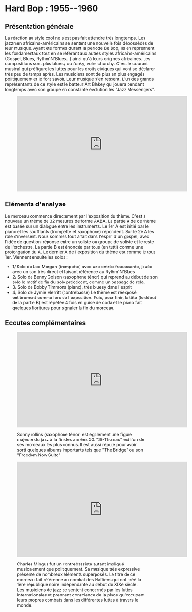 # Hard Bop : 1955--1960

## Présentation générale
La réaction au style cool ne s'est pas fait attendre très longtemps. Les jazzmen africains-américains se sentent une nouvelle fois dépossédés de leur musique. Ayant été formés durant la période Be Bop, ils en  reprennent les fondamentaux tout en se référant aux autres styles africains-américains (Gospel, Blues, Rythm'N'Blues...) ainsi qu'à leurs origines africaines. Les compositions sont plus bluesy ou funky, voire churchy. C'est le courant musical qui préfigure les luttes pour les droits civiques qui vont se déclarer très peu de temps après. Les musiciens sont de plus en plus engagés politiquement et le font savoir. Leur musique s'en ressent.
L'un des grands représentants de ce style est le batteur Art Blakey qui jouera pendant longtemps avec son groupe en constante évolution les "Jazz Messengers".


<figure class="app-frame styles text-align-center" data-title="Moanin' - Art Blakey and the Jazz Messengers">
  <iframe width="560" height="315" src="https://www.youtube.com/embed/fsJ3JjpZyoA" title="YouTube video player" frameborder="0" allow="accelerometer; autoplay; clipboard-write; encrypted-media; gyroscope; picture-in-picture; web-share" allowfullscreen></iframe>
  <!-- <video src="assets/images/Moanin-Remastered-vidiget-dot-com-1387897.mp4" controls> -->
</figure>

## Eléments d'analyse
Le morceau commence directement par l'exposition du thème. C'est à nouveau un thème de 32 mesures de forme AABA. La partie A de ce thème est basée sur un dialogue entre les instruments. Le 1er A est initié par le piano et les soufflants (trompette et saxophone) répondent. Sur le 2è A les rôle s'inversent. Nous sommes tout à fait dans l'esprit d'un gospel, avec l'idée de question-réponse entre un soliste ou groupe de soliste et le reste de l'orchestre. La partie B est énoncée par tous (en tutti) comme une prolongation du A. Le dernier A de l'exposition du thème est comme le tout 1er. Viennent ensuite les solos :
- 1/ Solo de Lee Morgan (trompette) avec une entrée fracassante, jouée avec un son très direct et faisant référence au Rythm'N'Blues
- 2/ Solo de Benny Golson (saxophone ténor) qui reprend au début de son solo le motif de fin du solo précédent, comme un passage de relai.
- 3/ Solo de Bobby Timmons (piano), très bluesy dans l'esprit
- 4/ Solo de Jymie Merritt (contrebasse)
Le thème est réexposé entièrement comme lors de l'exposition. Puis, pour finir, la tête (le début de la partie B) est répétée 4 fois en guise de coda et le piano fait quelques fioritures pour signaler la fin du morceau.

## Ecoutes complémentaires
<div class="encarts">
<figure class="app-frame encart text-align-center styles" data-title="St-Thomas - Sonny Rollins">
    <iframe width="560" height="315" src="https://www.youtube.com/embed/v4DTR0I7xhA" title="YouTube video player" frameborder="0" allow="accelerometer; autoplay; clipboard-write; encrypted-media; gyroscope; picture-in-picture; web-share" allowfullscreen></iframe>
    <!-- <video controls src="assets/images/SONNY-ROLLINS-St-Thomas-vidiget-dot-com-1387905.mp4"></video> -->
  <p>
Sonny rollins (saxophone ténor) est également une figure majeure du jazz à la fin des années 50. "St-Thomas" est l'un de ses morceaux les plus connus. Il est aussi réputé pour avoir sorti quelques albums importants tels que "The Bridge" ou son "Freedom Now Suite"
  </p>
</figure>

<figure class="app-frame encart text-align-center styles" data-title="Haïtian Fight Song - Charles Mingus">
    <iframe width="560" height="315" src="https://www.youtube.com/embed/L7CoJEyiSfE" title="YouTube video player" frameborder="0" allow="accelerometer; autoplay; clipboard-write; encrypted-media; gyroscope; picture-in-picture; web-share" allowfullscreen></iframe>
    <!-- <video controls src="assets/images/Charles-Mingus-Quintet-Haitian-Fight-Song-vidiget-dot-com-1387950.mp4"></video> -->
  <p>
Charles Mingus fut un contrebassiste autant impliqué musicalement que politiquement. Sa musique très expressive présente de nombreux éléments superposés. Le titre de ce morceau fait référence au combat des Haïtiens qui ont créé la 1ère république noire indépendante au début du XIXè siècle. Les musiciens de jazz se sentent concernés par les luttes internationales et prennent conscience de la place qu'occupent leurs propres combats dans les différentes luttes à travers le monde.
  </p>
</figure>
</div>
